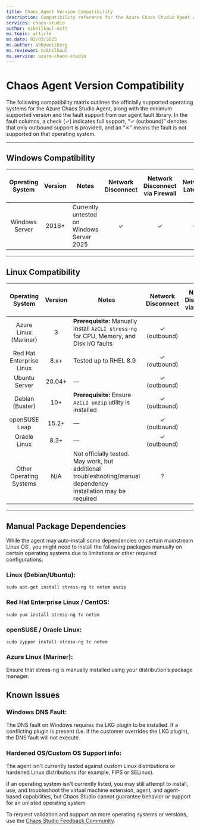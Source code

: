 ```yaml
---
title: Chaos Agent Version Compatibility
description: Compatibility reference for the Azure Chaos Studio Agent across operating systems, fault differences, and package dependencies.
services: chaos-studio
author: nikhilkaul-msft
ms.topic: article
ms.date: 03/03/2025
ms.author: abbyweisberg
ms.reviewer: nikhilkaul
ms.service: azure-chaos-studio
---
```


# Chaos Agent Version Compatibility

The following compatibility matrix outlines the officially supported operating systems for the Azure Chaos Studio Agent, along with the minimum supported version and the fault support from our agent fault library. In the fault columns, a check (✓) indicates full support, “✓ (outbound)” denotes that only outbound support is provided, and an “✗” means the fault is not supported on that operating system.


---

## Windows Compatibility

| Operating System | Version | Notes | Network Disconnect | Network Disconnect via Firewall | Network Latency | Network Packet Loss | Network Isolation | DNS Failure | CPU Pressure | Physical Memory Pressure | Virtual Memory Pressure | Disk IO Pressure | Stop Service | Kill Process | Pause Process | Time Change | Arbitrary Stress-ng Stressor |
|:----------------:|:-------:|-------|:------------------:|:-------------------------------:|:---------------:|:-------------------:|:-----------------:|:-----------:|:------------:|:------------------------:|:-----------------------:|:----------------:|:------------:|:------------:|:-------------:|:-----------:|:----------------------------:|
| Windows Server   | 2016+   | Currently untested on Windows Server 2025 | ✓ | ✓ | ✓ | ✓ | ✓ | ✓ | ✓ | ✓ | ✓ | ✓ | ✓ | ✓ | ✓ | ✓ | ✗ |

---

## Linux Compatibility

| Operating System          | Version | Notes | Network Disconnect | Network Disconnect via Firewall | Network Latency | Network Packet Loss | Network Isolation | DNS Failure | CPU Pressure | Physical Memory Pressure | Virtual Memory Pressure | Linux Disk IO Pressure | Stop Service | Kill Process | Pause Process | Time Change | Arbitrary Stress-ng Stressor |
|:-------------------------:|:-------:|-------|:------------------:|:-------------------------------:|:---------------:|:-------------------:|:-----------------:|:-----------:|:------------:|:------------------------:|:-----------------------:|:----------------------:|:------------:|:------------:|:-------------:|:-----------:|:----------------------------:|
| Azure Linux (Mariner)     | 3       | **Prerequisite:** Manually install `AzCLI stress-ng` for CPU, Memory, and Disk I/O faults | ✓ (outbound) | ✗ | ✓ (outbound) | ✓ (outbound) | ✓ (outbound) | ✗ | ✓ | ✓ | ✗ | ✓ | ✓ | ✓ | ✗ | ✗ | ✓ |
| Red Hat Enterprise Linux  | 8.x+    | Tested up to RHEL 8.9 | ✓ (outbound) | ✗ | ✓ (outbound) | ✓ (outbound) | ✓ (outbound) | ✗ | ✓ | ✓ | ✗ | ✓ | ✓ | ✓ | ✗ | ✗ | ✓ |
| Ubuntu Server             | 20.04+  | —     | ✓ (outbound) | ✗ | ✓ (outbound) | ✓ (outbound) | ✓ (outbound) | ✗ | ✓ | ✓ | ✗ | ✓ | ✓ | ✓ | ✗ | ✗ | ✓ |
| Debian (Buster)           | 10+     | **Prerequisite:** Ensure `AzCLI unzip` utility is installed | ✓ (outbound) | ✗ | ✓ (outbound) | ✓ (outbound) | ✓ (outbound) | ✗ | ✓ | ✓ | ✗ | ✓ | ✓ | ✓ | ✗ | ✗ | ✓ |
| openSUSE Leap             | 15.2+   | —     | ✓ (outbound) | ✗ | ✓ (outbound) | ✓ (outbound) | ✓ (outbound) | ✗ | ✓ | ✓ | ✗ | ✓ | ✓ | ✓ | ✗ | ✗ | ✓ |
| Oracle Linux              | 8.3+    | —     | ✓ (outbound) | ✗ | ✓ (outbound) | ✓ (outbound) | ✓ (outbound) | ✗ | ✓ | ✓ | ✗ | ✓ | ✓ | ✓ | ✗ | ✗ | ✓ |
| Other Operating Systems   | N/A     | Not officially tested. May work, but additional troubleshooting/manual dependency installation may be required | ? | ? | ? | ? | ? | ? | ? | ? | ? | ? | ? | ? | ? | ? | ? |

---

## Manual Package Dependencies

While the agent may auto-install some dependencies on certain mainstream Linux OS', you might need to install the following packages manually on certain operating systems due to limitations or other required configurations:

### Linux (Debian/Ubuntu):

```sudo apt-get install stress-ng tc netem unzip```

### Red Hat Enterprise Linux / CentOS:
 

```sudo yum install stress-ng tc netem```


### openSUSE / Oracle Linux:
 

```sudo zypper install stress-ng tc netem```


### Azure Linux (Mariner):

Ensure that stress-ng is manually installed using your distribution’s package manager.

## Known Issues

### Windows DNS Fault:
The DNS fault on Windows requires the LKG plugin to be installed. If a conflicting plugin is present (i.e. if the customer overrides the LKG plugin), the DNS fault will not execute.

### Hardened OS/Custom OS Support info: 
The agent isn't currently tested against custom Linux distributions or hardened Linux distributions (for example, FIPS or SELinux).

If an operating system isn't currently listed, you may still attempt to install, use, and troubleshoot the virtual machine extension, agent, and agent-based capabilities, but Chaos Studio cannot guarantee behavior or support for an unlisted operating system.

To request validation and support on more operating systems or versions, use the [Chaos Studio Feedback Community](https://aka.ms/ChaosStudioFeedback).
